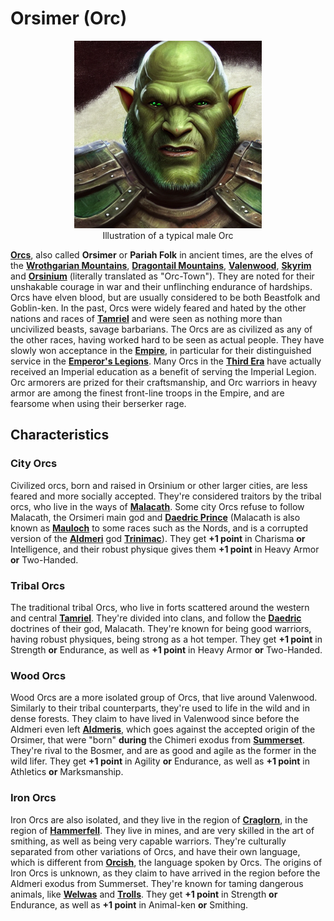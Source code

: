 # Orsimer (Orc)

<div class="amrnth-img-box">
	<figure>
		<center><img src="/uploads/images/races/orc.png" height="300" alt="Orsimer">
		<figcaption class="amrnth-img-cap">Illustration of a typical male Orc</figcaption></center>
	</figure>
</div>

**[Orcs](https://en.uesp.net/wiki/Lore:Orc)**, also called **Orsimer** or **Pariah Folk** in ancient times, are the elves of the **[Wrothgarian Mountains](https://en.uesp.net/wiki/Lore:Wrothgarian_Mountains)**, **[Dragontail Mountains](https://en.uesp.net/wiki/Lore:Dragontail_Mountains)**, **[Valenwood](https://en.uesp.net/wiki/Lore:Valenwood)**, **[Skyrim](https://en.uesp.net/wiki/Lore:Skyrim)** and **[Orsinium](https://en.uesp.net/wiki/Lore:Orsinium)** (literally translated as "Orc-Town"). They are noted for their unshakable courage in war and their unflinching endurance of hardships. Orcs have elven blood, but are usually considered to be both Beastfolk and Goblin-ken. In the past, Orcs were widely feared and hated by the other nations and races of **[Tamriel](https://en.uesp.net/wiki/Lore:Tamriel)** and were seen as nothing more than uncivilized beasts, savage barbarians. The Orcs are as civilized as any of the other races, having worked hard to be seen as actual people. They have slowly won acceptance in the **[Empire](https://en.uesp.net/wiki/Lore:Empire)**, in particular for their distinguished service in the **[Emperor's Legions](https://en.uesp.net/wiki/Lore:Imperial_Legion)**. Many Orcs in the **[Third Era](https://en.uesp.net/wiki/Lore:Third_Era)** have actually received an Imperial education as a benefit of serving the Imperial Legion. Orc armorers are prized for their craftsmanship, and Orc warriors in heavy armor are among the finest front-line troops in the Empire, and are fearsome when using their berserker rage.

## Characteristics
### City Orcs
Civilized orcs, born and raised in Orsinium or other larger cities, are less feared and more socially accepted. They're considered traitors by the tribal orcs, who live in the ways of **[Malacath](https://en.uesp.net/wiki/Lore:Malacath)**. Some city Orcs refuse to follow Malacath, the Orsimeri main god and **[Daedric Prince](https://en.uesp.net/wiki/Lore:Daedric_Princes)** (Malacath is also known as **[Mauloch](https://en.uesp.net/wiki/Lore:Mauloch)** to some races such as the Nords, and is a corrupted version of the **[Aldmeri](https://en.uesp.net/wiki/Lore:Aldmer)** god **[Trinimac](https://en.uesp.net/wiki/Lore:Trinimac)**). They get **+1 point** in Charisma **or** Intelligence, and their robust physique gives them **+1 point** in Heavy Armor **or** Two-Handed.

### Tribal Orcs
The traditional tribal Orcs, who live in forts scattered around the western and central **[Tamriel](https://en.uesp.net/wiki/Lore:Tamriel)**. They're divided into clans, and follow the **[Daedric](https://en.uesp.net/wiki/Lore:Daedra)** doctrines of their god, Malacath. They're known for being good warriors, having robust physiques, being strong as a hot temper. They get **+1 point** in Strength **or** Endurance, as well as **+1 point** in Heavy Armor **or** Two-Handed.

### Wood Orcs
Wood Orcs are a more isolated group of Orcs, that live around Valenwood. Similarly to their tribal counterparts, they're used to life in the wild and in dense forests. They claim to have lived in Valenwood since before the Aldmeri even left **[Aldmeris](https://en.uesp.net/wiki/Lore:Aldmeris)**, which goes against the accepted origin of the Orsimer, that were "born" **during** the Chimeri exodus from **[Summerset](https://en.uesp.net/wiki/Lore:Summerset_Isles)**. They're rival to the Bosmer, and are as good and agile as the former in the wild lifer. They get **+1 point** in Agility **or** Endurance, as well as **+1 point** in Athletics **or** Marksmanship.

### Iron Orcs
Iron Orcs are also isolated, and they live in the region of **[Craglorn](https://en.uesp.net/wiki/Lore:Craglorn)**, in the region of **[Hammerfell](https://en.uesp.net/wiki/Lore:Hammerfell)**. They live in mines, and are very skilled in the art of smithing, as well as being very capable warriors. They're culturally separated from other variations of Orcs, and have their own language, which is different from **[Orcish](https://en.uesp.net/wiki/Lore:Orcish)**, the language spoken by Orcs. The origins of Iron Orcs is unknown, as they claim to have arrived in the region before the Aldmeri exodus from Summerset. They're known for taming dangerous animals, like **[Welwas](https://en.uesp.net/wiki/Lore:Welwa)** and **[Trolls](https://en.uesp.net/wiki/Lore:Troll)**. They get **+1 point** in Strength **or** Endurance, as well as **+1 point** in Animal-ken **or** Smithing.